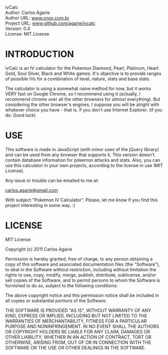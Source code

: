 ivCalc  
Author: Carlos Agarie  
Author URL: www.onox.com.br  
Project URL: www.github.com/agarie/ivcalc  
Version: 0.4  
License: MIT License   

INTRODUCTION
============

ivCalc is an IV calculator for the Pokemon Diamond, Pearl, Platinum, Heart Gold, Soul Silver, Black and White games. It's objective is to provide ranges of possible IVs for a combination of level, nature, stats and base stats.

The calculator is using a somewhat naive method for now, but it works VERY fast on Google Chrome, so I recommend using it (actually, I recommend chrome over all the other browsers for *almost* everything). But considering the other browser's engines, I suppose you will be alright with whatever choice you have - that is, if you don't use Internet Explorer. (if you do: Good luck)

USE
===

This software is made in JavaScript (with minor uses of the jQuery library) and can be used from any browser that supports it. This version doesn't contain database information for pokemon attacks and stats. Also, you can use this calculator in your own projects, according to the license in use (MIT License).

Any issue or trouble can be emailed to me at:

carlos.agarie@gmail.com

With subject "Pokemon IV Calculator". Please, let me know if you find this project interesting in some way. :)

LICENSE
=======

MIT License

Copyright (c) 2011 Carlos Agarie

Permission is hereby granted, free of charge, to any person obtaining a copy of this software and associated documentation files (the "Software"), to deal in the Software without restriction, including without limitation the rights to use, copy, modify, merge, publish, distribute, sublicense, and/or sell copies of the Software, and to permit persons to whom the Software is furnished to do so, subject to the following conditions:

The above copyright notice and this permission notice shall be included in all copies or substantial portions of the Software.

THE SOFTWARE IS PROVIDED "AS IS", WITHOUT WARRANTY OF ANY KIND, EXPRESS OR IMPLIED, INCLUDING BUT NOT LIMITED TO THE WARRANTIES OF MERCHANTABILITY, FITNESS FOR A PARTICULAR PURPOSE AND NONINFRINGEMENT. IN NO EVENT SHALL THE AUTHORS OR COPYRIGHT HOLDERS BE LIABLE FOR ANY CLAIM, DAMAGES OR OTHER LIABILITY, WHETHER IN AN ACTION OF CONTRACT, TORT OR OTHERWISE, ARISING FROM, OUT OF OR IN CONNECTION WITH THE SOFTWARE OR THE USE OR OTHER DEALINGS IN THE SOFTWARE.